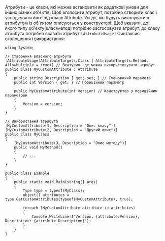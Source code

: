 Атрибути - це класи, які можна встановити як додаткові умови для інших різних об'єктів. 
Щоб оголосити атрибут, потрібно створити клас і успадкувати його від класу Attribute. Усі дії, які будуть виконуватись атрибутом із об'єктом описуються у конструкторі. Щоб вказати, до якого типу об'єкту(клас/метод) потрібно застосовуати атрибут, до класу атрибута потрібно вказати атрибут `[AttrubuteUsage]` 
Синтаксис оголошення і використання:
```
using System;

// Створення власного атрибута
[AttributeUsage(AttributeTargets.Class | AttributeTargets.Method, AllowMultiple = true)] // Вказуємо, де можна використовувати атрибут
public class MyCustomAttribute : Attribute
{
    public string Description { get; set; } // Іменований параметр
    public int Version { get; } // Позиційний параметр

    public MyCustomAttribute(int version) // Конструктор з позиційним параметром
    {
        Version = version;
    }
}

// Використання атрибута
[MyCustomAttribute(1, Description = "Опис класу")]
[MyCustomAttribute(2, Description = "Другий опис")]
public class MyClass
{
    [MyCustomAttribute(3, Description = "Опис методу")]
    public void MyMethod()
    {
        // ...
    }
}

public class Example
{
    public static void Main(string[] args)
    {
        Type type = typeof(MyClass);
        object[] attributes = type.GetCustomAttributes(typeof(MyCustomAttribute), true);

        foreach (MyCustomAttribute attribute in attributes)
        {
            Console.WriteLine($"Version: {attribute.Version}, Description: {attribute.Description}");
        }
    }
}
```
